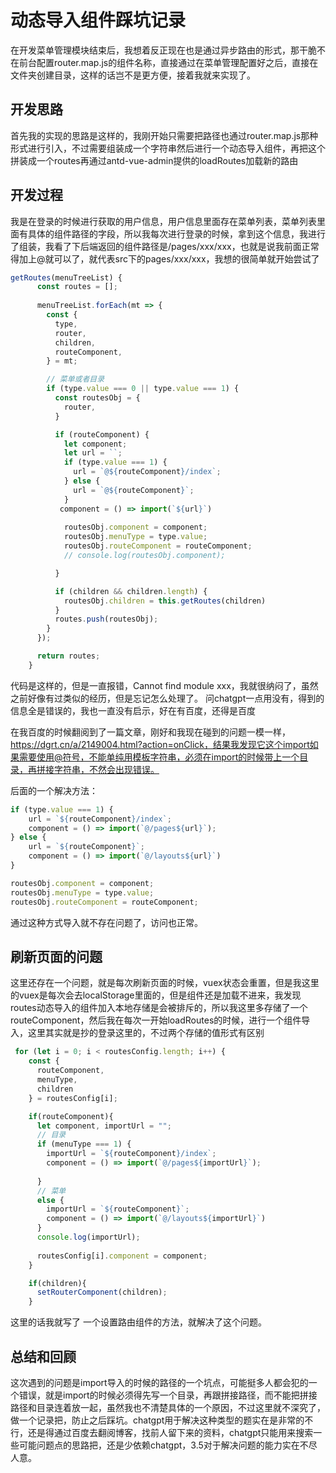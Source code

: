 # 动态导入组件踩坑记录

在开发菜单管理模块结束后，我想着反正现在也是通过异步路由的形式，那干脆不在前台配置router.map.js的组件名称，直接通过在菜单管理配置好之后，直接在文件夹创建目录，这样的话岂不是更方便，接着我就来实现了。



## 开发思路

首先我的实现的思路是这样的，我刚开始只需要把路径也通过router.map.js那种形式进行引入，不过需要组装成一个字符串然后进行一个动态导入组件，再把这个拼装成一个routes再通过antd-vue-admin提供的loadRoutes加载新的路由



## 开发过程

我是在登录的时候进行获取的用户信息，用户信息里面存在菜单列表，菜单列表里面有具体的组件路径的字段，所以我每次进行登录的时候，拿到这个信息，我进行了组装，我看了下后端返回的组件路径是/pages/xxx/xxx，也就是说我前面正常得加上@就可以了，就代表src下的pages/xxx/xxx，我想的很简单就开始尝试了

```js
getRoutes(menuTreeList) {
      const routes = [];
	
      menuTreeList.forEach(mt => {
        const {
          type,
          router,
          children,
          routeComponent,
        } = mt;

        // 菜单或者目录
        if (type.value === 0 || type.value === 1) {
          const routesObj = {
            router,
          }

          if (routeComponent) {
            let component;
            let url = ``;
            if (type.value === 1) {
              url = `@${routeComponent}/index`;
            } else {
              url = `@${routeComponent}`;
            }
           component = () => import(`${url}`)
          
            routesObj.component = component;
            routesObj.menuType = type.value;
            routesObj.routeComponent = routeComponent;
            // console.log(routesObj.component);

          }

          if (children && children.length) {
            routesObj.children = this.getRoutes(children)
          }
          routes.push(routesObj);
        }
      });

      return routes;
    }
```

代码是这样的，但是一直报错，Cannot find module xxx，我就很纳闷了，虽然之前好像有过类似的经历，但是忘记怎么处理了。 问chatgpt一点用没有，得到的信息全是错误的，我也一直没有启示，好在有百度，还得是百度

在我百度的时候翻阅到了一篇文章，刚好和我现在碰到的问题一模一样，https://dgrt.cn/a/2149004.html?action=onClick，结果我发现它这个import如果需要使用@符号，不能单纯用模板字符串，必须在import的时候带上一个目录，再拼接字符串，不然会出现错误。

后面的一个解决方法：

```js
if (type.value === 1) {
    url = `${routeComponent}/index`;
    component = () => import(`@/pages${url}`);
} else {
    url = `${routeComponent}`;
    component = () => import(`@/layouts${url}`)
}

routesObj.component = component;
routesObj.menuType = type.value;
routesObj.routeComponent = routeComponent;
```

通过这种方式导入就不存在问题了，访问也正常。



## 刷新页面的问题

这里还存在一个问题，就是每次刷新页面的时候，vuex状态会重置，但是我这里的vuex是每次会去localStorage里面的，但是组件还是加载不进来，我发现routes动态导入的组件加入本地存储是会被排斥的，所以我这里多存储了一个routeComponent，然后我在每次一开始loadRoutes的时候，进行一个组件导入，这里其实就是抄的登录这里的，不过两个存储的值形式有区别



```js
 for (let i = 0; i < routesConfig.length; i++) {
    const {
      routeComponent,
      menuType,
      children
    } = routesConfig[i];

    if(routeComponent){
      let component, importUrl = "";
      // 目录
      if (menuType === 1) {
        importUrl = `${routeComponent}/index`;
        component = () => import(`@/pages${importUrl}`);
   
      }
      // 菜单
      else {
        importUrl = `${routeComponent}`;
        component = () => import(`@/layouts${importUrl}`)
      }
      console.log(importUrl);
  
      routesConfig[i].component = component;
    }

    if(children){
      setRouterComponent(children);
    }
```

这里的话我就写了 一个设置路由组件的方法，就解决了这个问题。



## 总结和回顾

这次遇到的问题是import导入的时候的路径的一个坑点，可能挺多人都会犯的一个错误，就是import的时候必须得先写一个目录，再跟拼接路径，而不能把拼接路径和目录连着放一起，虽然我也不清楚具体的一个原因，不过这里就不深究了，做一个记录把，防止之后踩坑。chatgpt用于解决这种类型的题实在是非常的不行，还是得通过百度去翻阅博客，找前人留下来的资料，chatgpt只能用来搜索一些可能问题点的思路把，还是少依赖chatgpt，3.5对于解决问题的能力实在不尽人意。